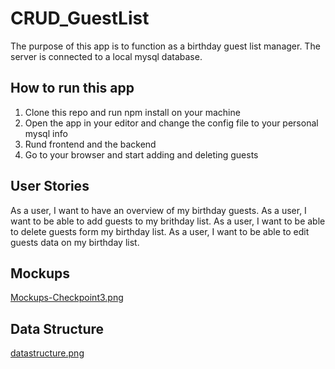 # CRUD_GuestList
The purpose of this app is to function as a birthday guest list manager. The server is connected to a local mysql database. 

## How to run this app
1. Clone this repo and run npm install on your machine 
2. Open the app in your editor and change the config file to your personal mysql info
3. Rund frontend and the backend 
4. Go to your browser and start adding and deleting guests  

## User Stories
As a user, I want to have an overview of my birthday guests.
As a user, I want to be able to add guests to my brithday list.
As a user, I want to be able to delete guests form my birthday list. 
As a user, I want to be able to edit guests data on my birthday list. 

## Mockups 
[Mockups-Checkpoint3.png](https://postimg.cc/Z963kB7d)

## Data Structure
[datastructure.png](https://postimg.cc/BPBMJ7m2)


